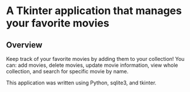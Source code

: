 <h1> A Tkinter application that manages your favorite movies</h1>
  
<h2>Overview</h2>
  Keep track of your favorite movies by adding them to your collection! 
  You can: add movies, delete movies, update movie information, view whole collection, and search for specific movie by name.

  This application was written using Python, sqlite3, and tkinter.  
  

  
